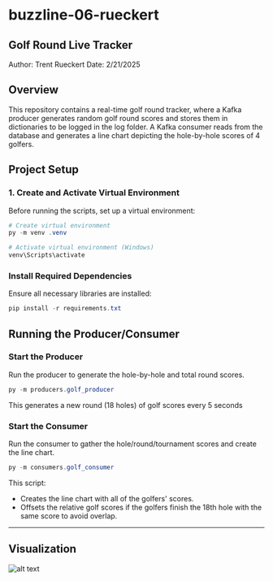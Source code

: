 # buzzline-06-rueckert

## Golf Round Live Tracker

Author: Trent Rueckert
Date: 2/21/2025

## Overview
This repository contains a real-time golf round tracker, where a Kafka producer generates random golf round scores and stores them in dictionaries to be logged in the log folder. A Kafka consumer reads from the database and generates a line chart depicting the hole-by-hole scores of 4 golfers.

## Project Setup
### 1️. Create and Activate Virtual Environment
Before running the scripts, set up a virtual environment:
```powershell
# Create virtual environment
py -m venv .venv

# Activate virtual environment (Windows)
venv\Scripts\activate
```

### Install Required Dependencies
Ensure all necessary libraries are installed:
```powershell
pip install -r requirements.txt
```

## Running the Producer/Consumer
### Start the Producer
Run the producer to generate the hole-by-hole and total round scores.
```powershell
py -m producers.golf_producer
```
This generates a new round (18 holes) of golf scores every 5 seconds

### Start the Consumer
Run the consumer to gather the hole/round/tournament scores and create the line chart.
```powershell
py -m consumers.golf_consumer
```
This script:
- Creates the line chart with all of the golfers' scores.
- Offsets the relative golf scores if the golfers finish the 18th hole with the same score to avoid overlap.

---
## Visualization

![alt text](<"C:\Users\trent\OneDrive\Documents\Screenshot 2025-02-21 Golfers.png">)

